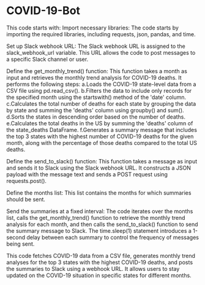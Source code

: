 # COVID-19-Bot
This code starts with:
Import necessary libraries: The code starts by importing the required libraries, including requests, json, pandas, and time.

Set up Slack webhook URL: The Slack webhook URL is assigned to the slack_webhook_url variable. This URL allows the code to post messages to a specific Slack channel or user.

Define the get_monthly_trend() function: This function takes a month as input and retrieves the monthly trend analysis for COVID-19 deaths. It performs the following steps:
a.Loads the COVID-19 state-level data from a CSV file using pd.read_csv().
b.Filters the data to include only records for the specified month using the startswith() method of the 'date' column.
c.Calculates the total number of deaths for each state by grouping the data by state and summing the 'deaths' column using groupby() and sum().
d.Sorts the states in descending order based on the number of deaths.
e.Calculates the total deaths in the US by summing the 'deaths' column of the state_deaths DataFrame.
f.Generates a summary message that includes the top 3 states with the highest number of COVID-19 deaths for the given month, along with the percentage of those deaths compared to the total US deaths.

Define the send_to_slack() function: This function takes a message as input and sends it to Slack using the Slack webhook URL. It constructs a JSON payload with the message text and sends a POST request using requests.post().

Define the months list: This list contains the months for which summaries should be sent.

Send the summaries at a fixed interval: The code iterates over the months list, calls the get_monthly_trend() function to retrieve the monthly trend analysis for each month, and then calls the send_to_slack() function to send the summary message to Slack. The time.sleep(1) statement introduces a 1-second delay between each summary to control the frequency of messages being sent.

This code fetches COVID-19 data from a CSV file, generates monthly trend analyses for the top 3 states with the highest COVID-19 deaths, and posts the summaries to Slack using a webhook URL. It allows users to stay updated on the COVID-19 situation in specific states for different months.
